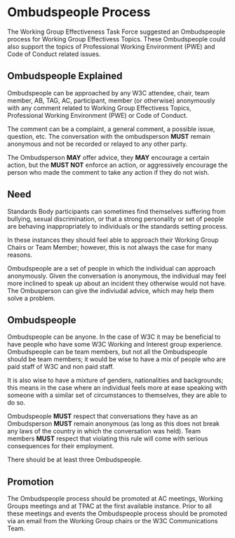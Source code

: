 # Ombudspeople Process

The Working Group Effectiveness Task Force suggested an Ombudspeople process for Working Group Effectivess Topics. These Ombudspeople could also support the topics of Professional Working Environment (PWE) and Code of Conduct related issues.

## Ombudspeople Explained
Ombudspeople can be approached by any W3C attendee, chair, team member, AB, TAG, AC, participant, member (or otherwise) anonymously with any comment related to Working Group Effectivess Topics, Professional Working Environment (PWE) or Code of Conduct. 

The comment can be a complaint, a general comment, a possible issue, question, etc. The conversation with the ombudsperson **MUST** remain anonymous and not be recorded or relayed to any other party. 

The Ombudsperson **MAY** offer advice, they **MAY** encourage a certain action, but the **MUST NOT** enforce an action, or aggressively encourage the person who made the comment to take any action if they do not wish.

## Need
Standards Body participants can sometimes find themselves suffering from bullying, sexual discrimination, or that a strong personality or set of people are behaving inappropriately to individuals or the standards setting process. 

In these instances they should feel able to approach their Working Group Chairs or Team Member; however, this is not always the case for many reasons.

Ombudspeople are a set of people in which the individual can approach anonymously. Given the conversation is anonymous, the individual may feel more inclined to speak up about an incident they otherwise would not have. The Ombusperson can give the indiviudal advice, which may help them solve a problem.

## Ombudspeople
Ombudspeople can be anyone. In the case of W3C it may be beneficial to have people who have some W3C Working and Interest group experience. Ombudspeople can be team members, but not all the Ombudspeople should be team members; it would be wise to have a mix of people who are paid staff of W3C and non paid staff.

It is also wise to have a mixture of genders, nationalities and backgrounds; this means in the case where an individual feels more at ease speaking with someone with a similar set of circumstances to themselves, they are able to do so.

Ombudspeople **MUST** respect that conversations they have as an Ombudsperson **MUST** remain anonymous (as long as this does not break any laws of the country in which the conversation was held). Team members **MUST** respect that violating this rule will come with serious consequences for their employment. 

There should be at least three Ombudspeople. 

## Promotion
The Ombudspeople process should be promoted at AC meetings, Working Groups meetings and at TPAC at the first available instance. Prior to all these meetings and events the Ombudspeople process should be promoted via an email from the Working Group chairs or the W3C Communications Team. 
